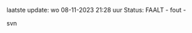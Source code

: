 laatste update: 
wo 08-11-2023 21:28   uur 
Status: FAALT - fout - 
<div class="service R">svn</div>